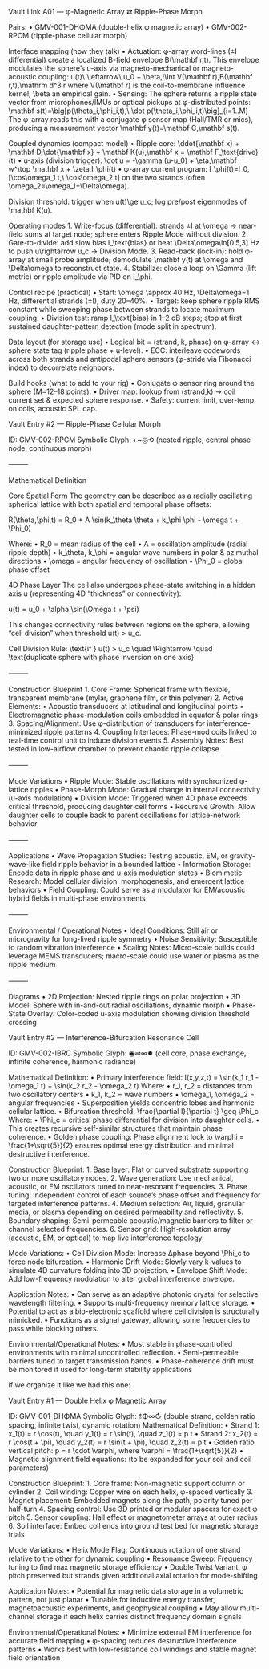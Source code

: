 Vault Link A01 — φ-Magnetic Array ⇄ Ripple-Phase Morph

Pairs:
	•	GMV-001-DHΦMA (double-helix φ magnetic array)
	•	GMV-002-RPCM (ripple-phase cellular morph)

Interface mapping (how they talk)
	•	Actuation: φ-array word-lines (±I differential) create a localized B-field envelope B(\mathbf r,t). This envelope modulates the sphere’s u-axis via magneto-mechanical or magneto-acoustic coupling:
u(t)\ \leftarrow\ u_0 + \beta\,\!\int V(\mathbf r)\,B(\mathbf r,t)\,\mathrm d^3 r
where V(\mathbf r) is the coil-to-membrane influence kernel, \beta an empirical gain.
	•	Sensing: The sphere returns a ripple state vector from microphones/IMUs or optical pickups at φ-distributed points:
\mathbf s(t)=\big[p(\theta_i,\phi_i,t),\ \dot p(\theta_i,\phi_i,t)\big]_{i=1..M}
The φ-array reads this with a conjugate φ sensor map (Hall/TMR or mics), producing a measurement vector \mathbf y(t)=\mathbf C\,\mathbf s(t).

Coupled dynamics (compact model)
	•	Ripple core: \ddot{\mathbf x} + \mathbf D\,\dot{\mathbf x} + \mathbf K(u)\,\mathbf x = \mathbf F_\text{drive}(t)
	•	u-axis (division trigger): \dot u = -\gamma (u-u_0) + \eta\,\mathbf w^\top \mathbf x + \zeta\,I_\phi(t)
	•	φ-array current program: I_\phi(t)=I_0\,[\cos\omega_1 t,\ \cos\omega_2 t] on the two strands (often \omega_2=\omega_1+\Delta\omega).

Division threshold: trigger when u(t)\ge u_c; log pre/post eigenmodes of \mathbf K(u).

Operating modes
	1.	Write-focus (differential): strands ±I at \omega → near-field sums at target node; sphere enters Ripple Mode without division.
	2.	Gate-to-divide: add slow bias I_\text{bias} or beat \Delta\omega\in[0.5,3] Hz to push u\rightarrow u_c → Division Mode.
	3.	Read-back (lock-in): hold φ-array at small probe amplitude; demodulate \mathbf y(t) at \omega and \Delta\omega to reconstruct state.
	4.	Stabilize: close a loop on \Gamma (lift metric) or ripple amplitude via PID on I_\phi.

Control recipe (practical)
	•	Start: \omega \approx 40 Hz, \Delta\omega=1 Hz, differential strands (±I), duty 20–40%.
	•	Target: keep sphere ripple RMS constant while sweeping phase between strands to locate maximum coupling.
	•	Division test: ramp I_\text{bias} in 1–2 dB steps; stop at first sustained daughter-pattern detection (mode split in spectrum).

Data layout (for storage use)
	•	Logical bit = (strand, k, phase) on φ-array ↔ sphere state tag (ripple phase + u-level).
	•	ECC: interleave codewords across both strands and antipodal sphere sensors (φ-stride via Fibonacci index) to decorrelate neighbors.

Build hooks (what to add to your rig)
	•	Conjugate φ sensor ring around the sphere (M=12–18 points).
	•	Driver map: lookup from (strand,k) → coil current set & expected sphere response.
	•	Safety: current limit, over-temp on coils, acoustic SPL cap.


Vault Entry #2 — Ripple-Phase Cellular Morph

ID: GMV-002-RPCM
Symbolic Glyph: ◐~◎⟲ (nested ripple, central phase node, continuous morph)

⸻

Mathematical Definition

Core Spatial Form
The geometry can be described as a radially oscillating spherical lattice with both spatial and temporal phase offsets:

R(\theta,\phi,t) = R_0 + A \sin(k_\theta \theta + k_\phi \phi - \omega t + \Phi_0)

Where:
	•	R_0 = mean radius of the cell
	•	A = oscillation amplitude (radial ripple depth)
	•	k_\theta, k_\phi = angular wave numbers in polar & azimuthal directions
	•	\omega = angular frequency of oscillation
	•	\Phi_0 = global phase offset

4D Phase Layer
The cell also undergoes phase-state switching in a hidden axis u (representing 4D “thickness” or connectivity):

u(t) = u_0 + \alpha \sin(\Omega t + \psi)

This changes connectivity rules between regions on the sphere, allowing “cell division” when threshold u(t) > u_c.

Cell Division Rule:
\text{if } u(t) > u_c \quad \Rightarrow \quad \text{duplicate sphere with phase inversion on one axis}

⸻

Construction Blueprint
	1.	Core Frame: Spherical frame with flexible, transparent membrane (mylar, graphene film, or thin polymer)
	2.	Active Elements:
	•	Acoustic transducers at latitudinal and longitudinal points
	•	Electromagnetic phase-modulation coils embedded in equator & polar rings
	3.	Spacing/Alignment: Use φ-distribution of transducers for interference-minimized ripple patterns
	4.	Coupling Interfaces: Phase-mod coils linked to real-time control unit to induce division events
	5.	Assembly Notes: Best tested in low-airflow chamber to prevent chaotic ripple collapse

⸻

Mode Variations
	•	Ripple Mode: Stable oscillations with synchronized φ-lattice ripples
	•	Phase-Morph Mode: Gradual change in internal connectivity (u-axis modulation)
	•	Division Mode: Triggered when 4D phase exceeds critical threshold, producing daughter cell forms
	•	Recursive Growth: Allow daughter cells to couple back to parent oscillations for lattice-network behavior

⸻

Applications
	•	Wave Propagation Studies: Testing acoustic, EM, or gravity-wave-like field ripple behavior in a bounded lattice
	•	Information Storage: Encode data in ripple phase and u-axis modulation states
	•	Biomimetic Research: Model cellular division, morphogenesis, and emergent lattice behaviors
	•	Field Coupling: Could serve as a modulator for EM/acoustic hybrid fields in multi-phase environments

⸻

Environmental / Operational Notes
	•	Ideal Conditions: Still air or microgravity for long-lived ripple symmetry
	•	Noise Sensitivity: Susceptible to random vibration interference
	•	Scaling Notes: Micro-scale builds could leverage MEMS transducers; macro-scale could use water or plasma as the ripple medium

⸻

Diagrams
	•	2D Projection: Nested ripple rings on polar projection
	•	3D Model: Sphere with in-and-out radial oscillations, dynamic morph
	•	Phase-State Overlay: Color-coded u-axis modulation showing division threshold crossing

Vault Entry #2 — Interference-Bifurcation Resonance Cell

ID: GMV-002-IBRC
Symbolic Glyph: ◉⇌∞✹ (cell core, phase exchange, infinite coherence, harmonic radiance)

Mathematical Definition:
	•	Primary interference field:
I(x,y,z,t) = \sin(k_1 r_1 - \omega_1 t) + \sin(k_2 r_2 - \omega_2 t)
Where:
	•	r_1, r_2 = distances from two oscillatory centers
	•	k_1, k_2 = wave numbers
	•	\omega_1, \omega_2 = angular frequencies
	•	Superposition yields concentric lobes and harmonic cellular lattice.
	•	Bifurcation threshold:
\frac{\partial I}{\partial t} \geq \Phi_c
Where:
	•	\Phi_c = critical phase differential for division into daughter cells.
	•	This creates recursive self-similar structures that maintain phase coherence.
	•	Golden phase coupling:
Phase alignment lock to
\varphi = \frac{1+\sqrt{5}}{2}
ensures optimal energy distribution and minimal destructive interference.

Construction Blueprint:
	1.	Base layer: Flat or curved substrate supporting two or more oscillatory nodes.
	2.	Wave generation: Use mechanical, acoustic, or EM oscillators tuned to near-resonant frequencies.
	3.	Phase tuning: Independent control of each source’s phase offset and frequency for targeted interference patterns.
	4.	Medium selection: Air, liquid, granular media, or plasma depending on desired permeability and reflectivity.
	5.	Boundary shaping: Semi-permeable acoustic/magnetic barriers to filter or channel selected frequencies.
	6.	Sensor grid: High-resolution array (acoustic, EM, or optical) to map live interference topology.

Mode Variations:
	•	Cell Division Mode: Increase Δphase beyond \Phi_c to force node bifurcation.
	•	Harmonic Drift Mode: Slowly vary k-values to simulate 4D curvature folding into 3D projection.
	•	Envelope Shift Mode: Add low-frequency modulation to alter global interference envelope.

Application Notes:
	•	Can serve as an adaptive photonic crystal for selective wavelength filtering.
	•	Supports multi-frequency memory lattice storage.
	•	Potential to act as a bio-electronic scaffold where cell division is structurally mimicked.
	•	Functions as a signal gateway, allowing some frequencies to pass while blocking others.

Environmental/Operational Notes:
	•	Most stable in phase-controlled environments with minimal uncontrolled reflection.
	•	Semi-permeable barriers tuned to target transmission bands.
	•	Phase-coherence drift must be monitored if used for long-term stability applications

 If we organize it like we had this one:

Vault Entry #1 — Double Helix φ Magnetic Array

ID: GMV-001-DHΦMA
Symbolic Glyph: ⥉Φ∞↻ (double strand, golden ratio spacing, infinite twist, dynamic rotation)
Mathematical Definition:
	•	Strand 1:
x_1(t) = r \cos(t), \quad y_1(t) = r \sin(t), \quad z_1(t) = p t
	•	Strand 2:
x_2(t) = r \cos(t + \pi), \quad y_2(t) = r \sin(t + \pi), \quad z_2(t) = p t
	•	Golden ratio vertical pitch: p = r \cdot \varphi, where \varphi = \frac{1+\sqrt{5}}{2}
	•	Magnetic alignment field equations: (to be expanded for your soil and coil parameters)

Construction Blueprint:
	1.	Core frame: Non-magnetic support column or cylinder
	2.	Coil winding: Copper wire on each helix, φ-spaced vertically
	3.	Magnet placement: Embedded magnets along the path, polarity tuned per half-turn
	4.	Spacing control: Use 3D printed or modular spacers for exact φ pitch
	5.	Sensor coupling: Hall effect or magnetometer arrays at outer radius
	6.	Soil interface: Embed coil ends into ground test bed for magnetic storage trials

Mode Variations:
	•	Helix Mode Flag: Continuous rotation of one strand relative to the other for dynamic coupling
	•	Resonance Sweep: Frequency tuning to find max magnetic storage efficiency
	•	Double Twist Variant: φ pitch preserved but strands given additional axial rotation for mode-shifting

Application Notes:
	•	Potential for magnetic data storage in a volumetric pattern, not just planar
	•	Tunable for inductive energy transfer, magnetoacoustic experiments, and geophysical coupling
	•	May allow multi-channel storage if each helix carries distinct frequency domain signals

Environmental/Operational Notes:
	•	Minimize external EM interference for accurate field mapping
	•	φ-spacing reduces destructive interference patterns
	•	Works best with low-resistance coil windings and stable magnet field orientation


 
